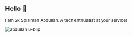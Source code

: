 ## Hello 👋
I am Sk Solaiman Abdullah. A tech enthusiast at your service!

<p align="left"> <img src="https://komarev.com/ghpvc/?username=abdullah16-blip&label=Profile%20views&color=0e75b6&style=flat" alt="abdullah16-blip" /> </p>

<!--
**abdullah16-blip/abdullah16-blip** is a ✨ _special_ ✨ repository because its `README.md` (this file) appears on your GitHub profile.

Here are some ideas to get you started:

- 🔭 I’m currently working on ...
- 🌱 I’m currently learning ...
- 👯 I’m looking to collaborate on ...
- 🤔 I’m looking for help with ...
- 💬 Ask me about ...
- 📫 How to reach me: ...
- 😄 Pronouns: ...
- ⚡ Fun fact: ...
-->
